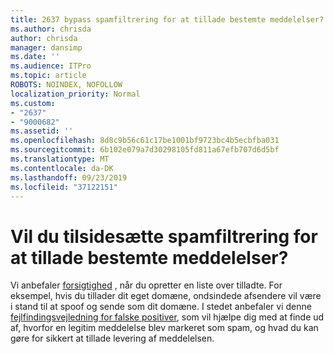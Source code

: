 ```yaml
---
title: 2637 bypass spamfiltrering for at tillade bestemte meddelelser?
ms.author: chrisda
author: chrisda
manager: dansimp
ms.date: ''
ms.audience: ITPro
ms.topic: article
ROBOTS: NOINDEX, NOFOLLOW
localization_priority: Normal
ms.custom:
- "2637"
- "9000682"
ms.assetid: ''
ms.openlocfilehash: 8d8c9b56c61c17be1001bf9723bc4b5ecbfba031
ms.sourcegitcommit: 6b102e079a7d30298105fd811a67efb707d6d5bf
ms.translationtype: MT
ms.contentlocale: da-DK
ms.lasthandoff: 09/23/2019
ms.locfileid: "37122151"
---
```

# <a name="bypass-spam-filtering-to-allow-specific-messages"></a>Vil du tilsidesætte spamfiltrering for at tillade bestemte meddelelser?

Vi anbefaler [forsigtighed](https://docs.microsoft.com/exchange/troubleshoot/antispam/cautions-against-bypassing-spam-filters) , når du opretter en liste over tilladte. For eksempel, hvis du tillader dit eget domæne, ondsindede afsendere vil være i stand til at spoof og sende som dit domæne.  I stedet anbefaler vi denne [fejlfindingsvejledning for falske positiver](https://docs.microsoft.com/office365/securitycompliance/prevent-email-from-being-marked-as-spam), som vil hjælpe dig med at finde ud af, hvorfor en legitim meddelelse blev markeret som spam, og hvad du kan gøre for sikkert at tillade levering af meddelelsen.
